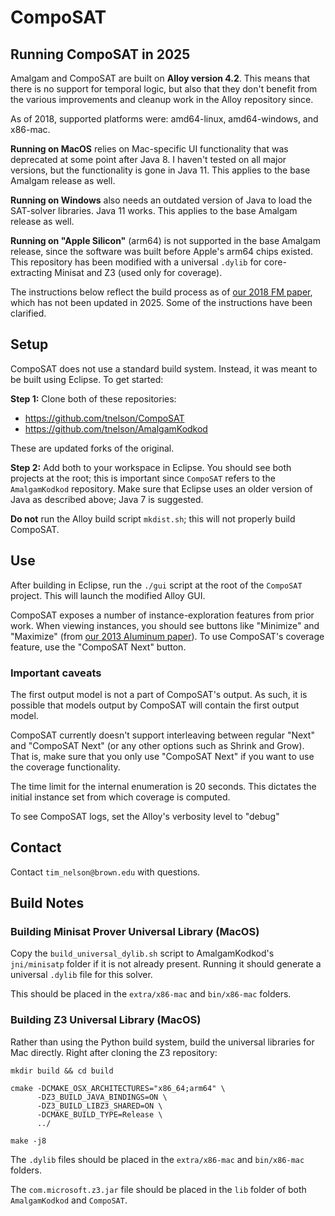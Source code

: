 # CompoSAT

## Running CompoSAT in 2025

Amalgam and CompoSAT are built on **Alloy version 4.2**. This means that there is no support for temporal logic, but also that they don't benefit from the various improvements and cleanup work in the Alloy repository since. 

As of 2018, supported platforms were: amd64-linux, amd64-windows, and x86-mac. 

**Running on MacOS** relies on Mac-specific UI functionality that was deprecated at some point after Java 8. I haven't tested on all major versions, but the functionality is gone in Java 11. This applies to the base Amalgam release as well.

**Running on Windows** also needs an outdated version of Java to load the SAT-solver libraries. Java 11 works. This applies to the base Amalgam release as well.

**Running on "Apple Silicon"** (arm64) is not supported in the base Amalgam release, since the software was built before Apple's arm64 chips existed. This repository has been modified with a universal `.dylib` for core-extracting Minisat and Z3 (used only for coverage). 

The instructions below reflect the build process as of [our 2018 FM paper](https://cs.brown.edu/~tbn/publications/pnk-fm18-coverage.pdf), which has not been updated in 2025. Some of the instructions have been clarified.

## Setup

CompoSAT does not use a standard build system. Instead, it was meant to be built using Eclipse. To get started:

**Step 1:** Clone both of these repositories:

- https://github.com/tnelson/CompoSAT
- https://github.com/tnelson/AmalgamKodkod

These are updated forks of the original.

**Step 2:** Add both to your workspace in Eclipse. You should see both projects at the root; this is important since `CompoSAT` refers to the `AmalgamKodkod` repository. Make sure that Eclipse uses an older version of Java as described above; Java 7 is suggested. 

**Do not** run the Alloy build script `mkdist.sh`; this will not properly build CompoSAT.

## Use

After building in Eclipse, run the `./gui` script at the root of the `CompoSAT` project. This will launch the modified Alloy GUI. 

CompoSAT exposes a number of instance-exploration features from prior work. When viewing instances, you should see buttons like "Minimize" and "Maximize" (from [our 2013 Aluminum paper](https://cs.brown.edu/~tbn/publications/nsdfk-icse13-aluminum.pdf)). To use CompoSAT's coverage feature, use the "CompoSAT Next" button. 

### Important caveats 

The first output model is not a part of CompoSAT's output. As such, it is possible that models output by CompoSAT will contain the first output model.

CompoSAT currently doesn't support interleaving between regular "Next" and "CompoSAT Next" (or any other options such as Shrink and Grow). That is, make sure that you only use "CompoSAT Next" if you want to use the coverage functionality.

The time limit for the internal enumeration is 20 seconds. This dictates the initial instance set from which coverage is computed. 

To see CompoSAT logs, set the Alloy's verbosity level to "debug"

## Contact 

Contact `tim_nelson@brown.edu` with questions.

## Build Notes 

### Building Minisat Prover Universal Library (MacOS)

Copy the `build_universal_dylib.sh` script to AmalgamKodkod's `jni/minisatp` folder if it is not already present. Running it should generate a universal `.dylib` file for this solver. 

This should be placed in the `extra/x86-mac` and `bin/x86-mac` folders.

### Building Z3 Universal Library (MacOS)

Rather than using the Python build system, build the universal libraries for Mac directly. Right after cloning the Z3 repository:

```
mkdir build && cd build
```

```
cmake -DCMAKE_OSX_ARCHITECTURES="x86_64;arm64" \
      -DZ3_BUILD_JAVA_BINDINGS=ON \
      -DZ3_BUILD_LIBZ3_SHARED=ON \
      -DCMAKE_BUILD_TYPE=Release \
      ../
```

```
make -j8
```

The `.dylib` files should be placed in the `extra/x86-mac` and `bin/x86-mac` folders.

The `com.microsoft.z3.jar` file should be placed in the `lib` folder of both `AmalgamKodkod` and `CompoSAT`.  
